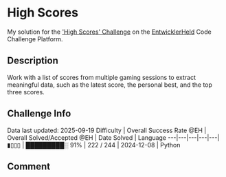 # High Scores

My solution for the ['High Scores' Challenge](https://platform.entwicklerheld.de/challenge/high-scores?technology=Python) on the [EntwicklerHeld](https://platform.entwicklerheld.de/) Code Challenge Platform.

## Description
Work with a list of scores from multiple gaming sessions to extract meaningful data, such as the latest score, the personal best, and the top three scores.

## Challenge Info
Data last updated: 2025-09-19
Difficulty | Overall Success Rate @EH | Overall Solved/Accepted @EH | Date Solved | Language
---|---|---|---|---|
▮▯▯▯ | █████████░ 91% | 222 / 244 | 2024-12-08 | Python

## Comment
